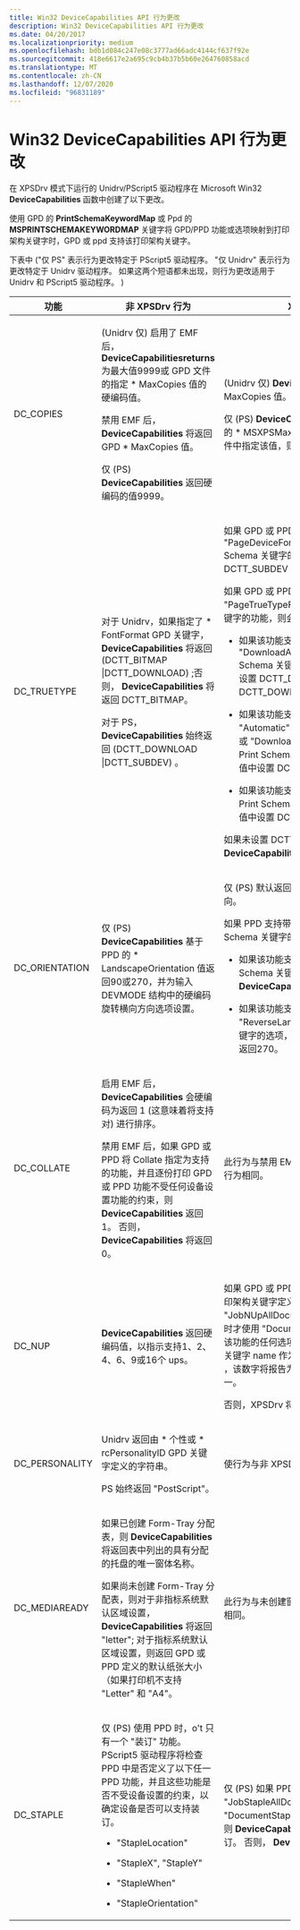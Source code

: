 ```yaml
---
title: Win32 DeviceCapabilities API 行为更改
description: Win32 DeviceCapabilities API 行为更改
ms.date: 04/20/2017
ms.localizationpriority: medium
ms.openlocfilehash: bdb1d084c247e08c3777ad66adc4144cf637f92e
ms.sourcegitcommit: 418e6617e2a695c9cb4b37b5b60e264760858acd
ms.translationtype: MT
ms.contentlocale: zh-CN
ms.lasthandoff: 12/07/2020
ms.locfileid: "96831189"
---
```

# <a name="win32-devicecapabilities-api-behavior-changes"></a>Win32 DeviceCapabilities API 行为更改


在 XPSDrv 模式下运行的 Unidrv/PScript5 驱动程序在 Microsoft Win32 **DeviceCapabilities** 函数中创建了以下更改。

使用 GPD 的 **PrintSchemaKeywordMap** 或 Ppd 的 **MSPRINTSCHEMAKEYWORDMAP** 关键字将 GPD/PPD 功能或选项映射到打印架构关键字时，GPD 或 ppd 支持该打印架构关键字。

下表中 ("仅 PS" 表示行为更改特定于 PScript5 驱动程序。 "仅 Unidrv" 表示行为更改特定于 Unidrv 驱动程序。 如果这两个短语都未出现，则行为更改适用于 Unidrv 和 PScript5 驱动程序。 ) 

<table>
<colgroup>
<col width="33%" />
<col width="33%" />
<col width="33%" />
</colgroup>
<thead>
<tr class="header">
<th>功能</th>
<th>非 XPSDrv 行为</th>
<th>XPSDrv 行为</th>
</tr>
</thead>
<tbody>
<tr class="odd">
<td><p>DC_COPIES</p></td>
<td><p> (Unidrv 仅) 启用了 EMF 后， <strong>DeviceCapabilitiesreturns</strong> 为最大值9999或 GPD 文件的指定 * MaxCopies 值的硬编码值。</p>
<p>禁用 EMF 后， <strong>DeviceCapabilities</strong> 将返回 GPD * MaxCopies 值。</p>
<p>仅 (PS) <strong>DeviceCapabilities</strong> 返回硬编码的值9999。</p></td>
<td><p> (Unidrv 仅) <strong>DeviceCapabilities</strong> 返回 GPD * MaxCopies 值。</p>
<p>仅 (PS) <strong>DeviceCapabilities</strong> 返回 ppd 文件的 * MSXPSMaxCopies 值; 如果未在 PPD 文件中指定该值，则返回1。</p></td>
</tr>
<tr class="even">
<td><p>DC_TRUETYPE</p></td>
<td><p>对于 Unidrv，如果指定了 * FontFormat GPD 关键字， <strong>DeviceCapabilities</strong> 将返回 (DCTT_BITMAP |DCTT_DOWNLOAD) ;否则， <strong>DeviceCapabilities</strong> 将返回 DCTT_BITMAP。</p>
<p>对于 PS， <strong>DeviceCapabilities</strong> 始终返回 (DCTT_DOWNLOAD |DCTT_SUBDEV) 。</p></td>
<td><p>如果 GPD 或 PPD 支持带有 "PageDeviceFontSubstitution" Print Schema 关键字的功能，则将在返回值中设置 DCTT_SUBDEV 标志。</p>
<p>如果 GPD 或 PPD 支持带有 "PageTrueTypeFontMode" Print Schema 关键字的功能，则会发生以下情况：</p>
<ul>
<li><p>如果该功能支持带有 "DownloadAsOutlineFont" Print Schema 关键字的选项，则会在返回值中设置 DCTT_DOWNLOAD 和 DCTT_DOWNLOAD_OUTLINE 标志。</p></li>
<li><p>如果该功能支持带有 "Automatic"、"DownloadAsRasterFont" 或 "DownloadAsNativeTrueTypeFont" Print Schema 关键字的选项，则将在返回值中设置 DCTT_DOWNLOAD 标志。</p></li>
<li><p>如果该功能支持带有 "RenderAsBitmap" Print Schema 关键字的选项，则将在返回值中设置 DCTT_BITMAP 标志。</p></li>
</ul>
<p>如果未设置 DCTT_<em>Xxx</em> 标志，则 <strong>DeviceCapabilities</strong> 将返回0。</p></td>
</tr>
<tr class="odd">
<td><p>DC_ORIENTATION</p></td>
<td><p>仅 (PS) <strong>DeviceCapabilities</strong> 基于 PPD 的 * LandscapeOrientation 值返回90或270，并为输入 DEVMODE 结构中的硬编码旋转横向方向选项设置。</p></td>
<td><p>仅 (PS) 默认返回值为0，这意味着没有横向方向。</p>
<p>如果 PPD 支持带有 "PageOrientation" Print Schema 关键字的功能，则会发生以下情况：</p>
<ul>
<li><p>如果该功能支持带有 "横向" Print Schema 关键字的选项，则 <strong>DeviceCapabilities</strong> 将返回90。</p></li>
<li><p>如果该功能支持带有 "ReverseLandscape" Print Schema 关键字的选项，则 <strong>DeviceCapabilities</strong> 将返回270。</p></li>
</ul></td>
</tr>
<tr class="even">
<td><p>DC_COLLATE</p></td>
<td><p>启用 EMF 后， <strong>DeviceCapabilities</strong> 会硬编码为返回 1 (这意味着将支持对) 进行排序。</p>
<p>禁用 EMF 后，如果 GPD 或 PPD 将 Collate 指定为支持的功能，并且逐份打印 GPD 或 PPD 功能不受任何设备设置功能的约束，则 <strong>DeviceCapabilities</strong> 返回1。 否则， <strong>DeviceCapabilities</strong> 将返回0。</p></td>
<td><p>此行为与禁用 EMF 的非 XPSDrv 驱动程序的行为相同。</p></td>
</tr>
<tr class="odd">
<td><p>DC_NUP</p></td>
<td><p><strong>DeviceCapabilities</strong> 返回硬编码值，以指示支持1、2、4、6、9或16个 ups。</p></td>
<td><p>如果 GPD 或 PPD 使用 "DocumentNUp" 打印架构关键字定义了一项功能 (仅当不存在 "JobNUpAllDocumentsContiguously" 功能时才使用 "DocumentNUp" 功能) 然后，对于该功能的任何选项，该功能的选项 GPD/PPD 关键字 name 作为数字编号 (即1、2、6等) ，该数字将报告为每个工作表值支持的页面之一。</p>
<p>否则，XPSDrv 将报告不支持 NUp。</p></td>
</tr>
<tr class="even">
<td><p>DC_PERSONALITY</p></td>
<td><p>Unidrv 返回由 * 个性或 * rcPersonalityID GPD 关键字定义的字符串。</p>
<p>PS 始终返回 "PostScript"。</p></td>
<td><p>使行为与非 XPSDrv 驱动程序的行为相同。</p></td>
</tr>
<tr class="odd">
<td><p>DC_MEDIAREADY</p></td>
<td><p>如果已创建 Form-Tray 分配表，则 <strong>DeviceCapabilities</strong> 将返回表中列出的具有分配的托盘的唯一窗体名称。</p>
<p>如果尚未创建 Form-Tray 分配表，则对于非指标系统默认区域设置， <strong>DeviceCapabilities</strong> 将返回 "letter"; 对于指标系统默认区域设置，则返回 GPD 或 PPD 定义的默认纸张大小（如果打印机不支持 "Letter" 和 "A4"。</p></td>
<td><p>此行为与未创建窗体托盘分配表的非 XPSDrv 相同。</p></td>
</tr>
<tr class="even">
<td><p>DC_STAPLE</p></td>
<td><p>仅 (PS) 使用 PPD 时，o't 只有一个 "装订" 功能。 PScript5 驱动程序将检查 PPD 中是否定义了以下任一 PPD 功能，并且这些功能是否不受设备设置的约束，以确定设备是否可以支持装订。</p>
<ul>
<li><p>"StapleLocation"</p></li>
<li><p>"StapleX", "StapleY"</p></li>
<li><p>"StapleWhen"</p></li>
<li><p>"StapleOrientation"</p></li>
</ul></td>
<td><p>仅 (PS) 如果 PPD 支持带有 "JobStapleAllDocuments" 或 "DocumentStaple" 打印架构关键字的功能，则 <strong>DeviceCapabilities</strong> 返回1以指示支持装订。 否则， <strong>DeviceCapabilities</strong> 将返回0。</p></td>
</tr>
</tbody>
</table>

 

 

 




